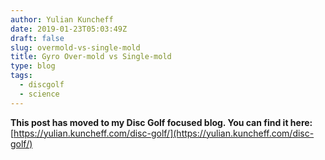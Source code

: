 ```yaml
---
author: Yulian Kuncheff
date: 2019-01-23T05:03:49Z
draft: false
slug: overmold-vs-single-mold
title: Gyro Over-mold vs Single-mold
type: blog
tags:
  - discgolf
  - science
---
```


**This post has moved to my Disc Golf focused blog. You can find it here:** [https://yulian.kuncheff.com/disc-golf/](https://yulian.kuncheff.com/disc-golf/)

